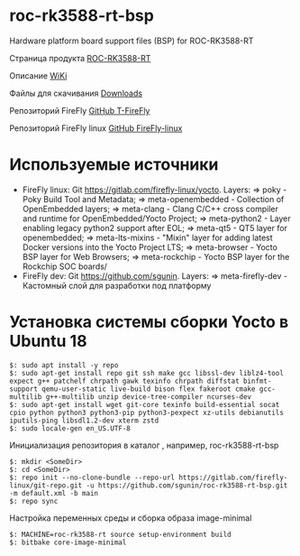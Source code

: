 # roc-rk3588-rt-bsp
Hardware platform board support files (BSP) for ROC-RK3588-RT

Страница продукта [ROC-RK3588-RT](https://en.t-firefly.com/product/industry/rocrk3588rt)

Описание [WiKi](https://wiki.t-firefly.com/en/ROC-RK3588-RT/index.html)

Файлы для скачивания [Downloads](https://en.t-firefly.com/doc/download/207.html)

Репозиторий FireFly [GitHub T-FireFly](https://github.com/T-Firefly)

Репозиторий FireFly linux [GitHub FireFly-linux](https://gitlab.com/firefly-linux)

# Используемые источники

- FireFly linux: Git https://gitlab.com/firefly-linux/yocto. Layers:
  	=> poky - Poky Build Tool and Metadata;
	=> meta-openembedded - Collection of OpenEmbedded layers;
	=> meta-clang - Clang C/C++ cross compiler and runtime for OpenEmbedded/Yocto Project;
	=> meta-python2 - Layer enabling legacy python2 support after EOL;
	=> meta-qt5 - QT5 layer for openembedded;
	=> meta-lts-mixins - "Mixin" layer for adding latest Docker versions into the Yocto Project LTS;
	=> meta-browser - Yocto BSP layer for Web Browsers;
	=> meta-rockchip - Yocto BSP layer for the Rockchip SOC boards/
- FireFly dev: Git https://github.com/sgunin. Layers:
  	=> meta-firefly-dev - Кастомный слой для разработки под платформу

# Установка системы сборки Yocto в Ubuntu 18 
```
$: sudo apt install -y repo
$: sudo apt-get install repo git ssh make gcc libssl-dev liblz4-tool expect g++ patchelf chrpath gawk texinfo chrpath diffstat binfmt-support qemu-user-static live-build bison flex fakeroot cmake gcc-multilib g++-multilib unzip device-tree-compiler ncurses-dev
$: sudo apt-get install wget git-core texinfo build-essential socat cpio python python3 python3-pip python3-pexpect xz-utils debianutils iputils-ping libsdl1.2-dev xterm zstd
$: sudo locale-gen en_US.UTF-8
```

Инициализация репозитория в каталог <SomeDir>, например, roc-rk3588-rt-bsp
```
$: mkdir <SomeDir>
$: cd <SomeDir>
$: repo init --no-clone-bundle --repo-url https://gitlab.com/firefly-linux/git-repo.git -u https://github.com/sgunin/roc-rk3588-rt-bsp.git -m default.xml -b main
$: repo sync
```

Настройка переменных среды и сборка образа image-minimal
```
$: MACHINE=roc-rk3588-rt source setup-environment build
$: bitbake core-image-minimal
```
